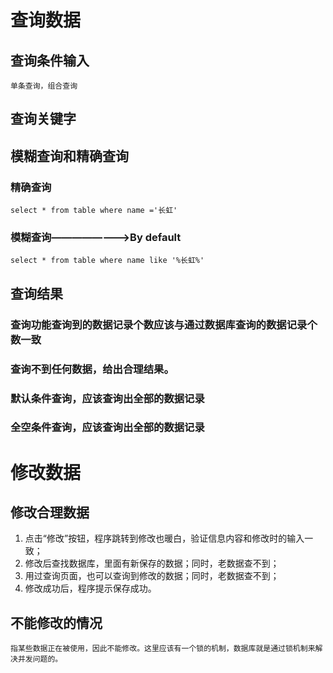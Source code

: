 # 查询数据
## 查询条件输入
    单条查询，组合查询
## 查询关键字
## 模糊查询和精确查询
### 精确查询
    select * from table where name ='长虹'
### 模糊查询————————>By default
    select * from table where name like '%长虹%'
## 查询结果
### 查询功能查询到的数据记录个数应该与通过数据库查询的数据记录个数一致
### 查询不到任何数据，给出合理结果。
### 默认条件查询，应该查询出全部的数据记录
### 全空条件查询，应该查询出全部的数据记录
# 修改数据
## 修改合理数据
   1. 点击“修改”按钮，程序跳转到修改也暖白，验证信息内容和修改时的输入一致；
   2. 修改后查找数据库，里面有新保存的数据；同时，老数据查不到；
   3. 用过查询页面，也可以查询到修改的数据；同时，老数据查不到；
   4. 修改成功后，程序提示保存成功。
## 不能修改的情况
    指某些数据正在被使用，因此不能修改。这里应该有一个锁的机制，数据库就是通过锁机制来解决并发问题的。
